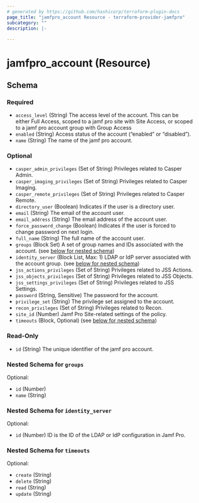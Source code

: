 ```yaml
---
# generated by https://github.com/hashicorp/terraform-plugin-docs
page_title: "jamfpro_account Resource - terraform-provider-jamfpro"
subcategory: ""
description: |-
  
---
```


# jamfpro_account (Resource)





<!-- schema generated by tfplugindocs -->
## Schema

### Required

- `access_level` (String) The access level of the account. This can be either Full Access, scoped to a jamf pro site with Site Access, or scoped to a jamf pro account group with Group Access
- `enabled` (String) Access status of the account (“enabled” or “disabled”).
- `name` (String) The name of the jamf pro account.

### Optional

- `casper_admin_privileges` (Set of String) Privileges related to Casper Admin.
- `casper_imaging_privileges` (Set of String) Privileges related to Casper Imaging.
- `casper_remote_privileges` (Set of String) Privileges related to Casper Remote.
- `directory_user` (Boolean) Indicates if the user is a directory user.
- `email` (String) The email of the account user.
- `email_address` (String) The email address of the account user.
- `force_password_change` (Boolean) Indicates if the user is forced to change password on next login.
- `full_name` (String) The full name of the account user.
- `groups` (Block Set) A set of group names and IDs associated with the account. (see [below for nested schema](#nestedblock--groups))
- `identity_server` (Block List, Max: 1) LDAP or IdP server associated with the account group. (see [below for nested schema](#nestedblock--identity_server))
- `jss_actions_privileges` (Set of String) Privileges related to JSS Actions.
- `jss_objects_privileges` (Set of String) Privileges related to JSS Objects.
- `jss_settings_privileges` (Set of String) Privileges related to JSS Settings.
- `password` (String, Sensitive) The password for the account.
- `privilege_set` (String) The privilege set assigned to the account.
- `recon_privileges` (Set of String) Privileges related to Recon.
- `site_id` (Number) Jamf Pro Site-related settings of the policy.
- `timeouts` (Block, Optional) (see [below for nested schema](#nestedblock--timeouts))

### Read-Only

- `id` (String) The unique identifier of the jamf pro account.

<a id="nestedblock--groups"></a>
### Nested Schema for `groups`

Optional:

- `id` (Number)
- `name` (String)


<a id="nestedblock--identity_server"></a>
### Nested Schema for `identity_server`

Optional:

- `id` (Number) ID is the ID of the LDAP or IdP configuration in Jamf Pro.


<a id="nestedblock--timeouts"></a>
### Nested Schema for `timeouts`

Optional:

- `create` (String)
- `delete` (String)
- `read` (String)
- `update` (String)
